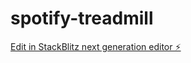 # spotify-treadmill

[Edit in StackBlitz next generation editor ⚡️](https://stackblitz.com/~/github.com/PriscillaLugao/spotify-treadmill)